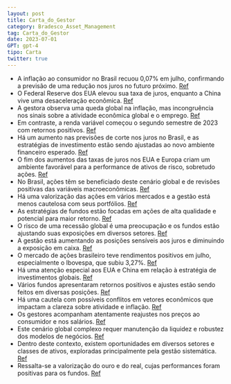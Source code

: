 ```yaml
---
layout: post
title: Carta_do_Gestor
category: Bradesco_Asset_Management
tag: Carta_do_Gestor
date: 2023-07-01
GPT: gpt-4
tipo: Carta
twitter: true
---
```


- A inflação ao consumidor no Brasil recuou 0,07% em julho, confirmando a previsão de uma redução nos juros no futuro próximo.
<a href="#" onclick="search_on_pdf('CENÁRIO ECONÔMICO:BRASIL: Prévia da inflação ao consumidor recuou 0,07% no mês de julho.EUA: O Ban')">Ref</a>
- O Federal Reserve dos EUA elevou sua taxa de juros, enquanto a China vive uma desaceleração econômica.
<a href="#" onclick="search_on_pdf('dos principais bancos centrais ao redor do mundo. No EUA, o FED elevou a taxa dejuros em 25bps, uma')">Ref</a>
- A gestora observa uma queda global na inflação, mas incongruência nos sinais sobre a atividade econômica global e o emprego.
<a href="#" onclick="search_on_pdf('SELICIPCADÓLARSUMÁRIONo cenário global, observa-se uma queda nos núcleos inflacionários, porém c')">Ref</a>
- Em contraste, a renda variável começou o segundo semestre de 2023 com retornos positivos.
<a href="#" onclick="search_on_pdf('quedanosnúcleosinflacionários, porém com sinais contraditórios em relação à atividade econômica e')">Ref</a>
- Há um aumento nas previsões de corte nos juros no Brasil, e as estratégias de investimento estão sendo ajustadas ao novo ambiente financeiro esperado.
<a href="#" onclick="search_on_pdf('vimos difusão em queda, melhora da média dos núcleos e algum arrefecimento atéSUMÁRIOmesmo em serv')">Ref</a>
- O fim dos aumentos das taxas de juros nos EUA e Europa criam um ambiente favorável para a performance de ativos de risco, sobretudo ações.
<a href="#" onclick="search_on_pdf('SUMÁRIOdesenvolvidos subtraíram retorno. Em Julho, apesar de um novo aumento da taxade juros nos E')">Ref</a>
- No Brasil, ações têm se beneficiado deste cenário global e de revisões positivas das variáveis macroeconômicas.
<a href="#" onclick="search_on_pdf('melhor comportamento da inflação, mantém o ambiente favorável para a boaperformance de ativos de ri')">Ref</a>
- Há uma valorização das ações em vários mercados e a gestão está menos cautelosa com seus portfólios.
<a href="#" onclick="search_on_pdf('Diante da evolução recente, a gestão segue acreditando que o momento permiteuma redução da cautela ')">Ref</a>
- As estratégias de fundos estão focadas em ações de alta qualidade e potencial para maior retorno.
<a href="#" onclick="search_on_pdf('capital investido, que compõem o fundo. Seguimos muito confiantes nas empresasSUMÁRIOdo nosso port')">Ref</a>
- O risco de uma recessão global é uma preocupação e os fundos estão ajustando suas exposições em diversos setores.
<a href="#" onclick="search_on_pdf('O tema de nossas discussões ainda circula em torno da possível recessão global.Observamos no mês al')">Ref</a>
- A gestão está aumentando as posições sensíveis aos juros e diminuindo a exposição em caixa.
<a href="#" onclick="search_on_pdf('Os gestores seguem acrescentando posições sensíveis a juros nos portfólios ereduzindo a exposição e')">Ref</a>
- O mercado de ações brasileiro teve rendimentos positivos em julho, especialmente o Ibovespa, que subiu 3,27%.
<a href="#" onclick="search_on_pdf('mercado, que prevê corte de juros no Brasil nos próximos meses.Em relação aos retornos, o S&P 500 t')">Ref</a>
- Há uma atenção especial aos EUA e China em relação à estratégia de investimentos globais.
<a href="#" onclick="search_on_pdf('nos EUA, discute-se ainda a melhora de dados econômicos de EUA, indagando apossibilidade de uma rec')">Ref</a>
- Vários fundos apresentaram retornos positivos e ajustes estão sendo feitos em diversas posições.
<a href="#" onclick="search_on_pdf('Os fundos investidos apresentaram retornos positivos neste mês. O maior destaquedentre os investido')">Ref</a>
- Há uma cautela com possíveis conflitos em vetores econômicos que impactam a clareza sobre atividade e inflação.
<a href="#" onclick="search_on_pdf('O tema de nossas discussões ainda circula em torno da possível recessão global.Observamos no mês al')">Ref</a>
- Os gestores acompanham atentamente reajustes nos preços ao consumidor e nos salários.
<a href="#" onclick="search_on_pdf('dos preços ao consumidor e dos salários segue como importante variável a sermonitorada. Seguimos co')">Ref</a>
- Este cenário global complexo requer manutenção da liquidez e robustez dos modelos de negócios.
<a href="#" onclick="search_on_pdf('cenário de possível queda de juros. Apesar da alta recente da bolsa, o múltiplo donosso portfólio a')">Ref</a>
- Dentro deste contexto, existem oportunidades em diversos setores e classes de ativos, exploradas principalmente pela gestão sistemática. 
<a href="#" onclick="search_on_pdf('gestoras, e do lado da Bradesco Asset, seguem aproveitando as oportunidades paratrocar papéis que s')">Ref</a>
- Ressalta-se a valorização do ouro e do real, cujas performances foram positivas para os fundos.
<a href="#" onclick="search_on_pdf('O desempenho do ouro no mês foi positivo. Neste processo, observa-se também aapreciação do real fre')">Ref</a>
